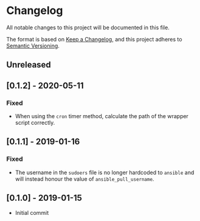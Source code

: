 # Changelog

All notable changes to this project will be documented in this file.

The format is based on [Keep a Changelog](https://keepachangelog.com/en/1.0.0/),
and this project adheres to [Semantic Versioning](https://semver.org/spec/v2.0.0.html).

## Unreleased

## [0.1.2] - 2020-05-11

### Fixed

* When using the `cron` timer method, calculate the path of the wrapper script
  correctly.

## [0.1.1] - 2019-01-16

### Fixed

* The username in the `sudoers` file is no longer hardcoded to `ansible` and will instead honour the
  value of `ansible_pull_username`.

## [0.1.0] - 2019-01-15

* Initial commit
